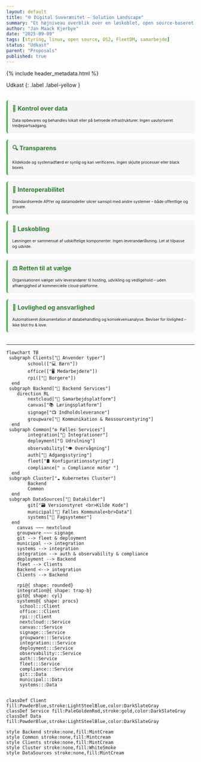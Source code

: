 ```yaml
---
layout: default
title: "🌐 Digital Suverænitet – Solution Landscape"
summary: "Et højniveau overblik over en løskoblet, open source-baseret løsning, der understøtter digital suverænitet i praksis."
author: "Jan Maack Kjerbye"
date: "2025-09-09"
tags: [styring, linux, open source, OS2, FleetDM, samarbejde]
status: "Udkast"
parent: "Proposals"
published: true
---
```


{% include header_metadata.html %}

Udkast
{: .label .label-yellow }


<style>
.value-grid {
  display: grid;
  grid-template-columns: repeat(auto-fit, minmax(250px, 1fr));
  gap: 1rem;
  margin: 2rem 0;
}
.value-card {
  background: #f5f5f5;
  border-left: 4px solid #4caf50;
  padding: 0.75rem;
  border-radius: 6px;
}
.value-card h3 {
  margin-top: 0;
  font-size: 1rem;
  color: #2e7d32;
}
.value-card p {
  font-size: 0.65rem;
  line-height: 1.4;
  margin: 0.5rem 0 0;
}
</style>

<div class="value-grid">
  <div class="value-card">
    <h3>🔐 Kontrol over data</h3>
    <p>Data opbevares og behandles lokalt eller på betroede infrastrukturer. Ingen uautoriseret tredjepartsadgang.</p>
  </div>
  <div class="value-card">
    <h3>🔍 Transparens</h3>
    <p>Kildekode og systemadfærd er synlig og kan verificeres. Ingen skjulte processer eller black boxes.</p>
  </div>
  <div class="value-card">
    <h3>🔗 Interoperabilitet</h3>
    <p>Standardiserede API’er og datamodeller sikrer samspil med andre systemer – både offentlige og private.</p>
  </div>
  <div class="value-card">
    <h3>🧩 Løskobling</h3>
    <p>Løsningen er sammensat af udskiftelige komponenter. Ingen leverandørlåsning. Let at tilpasse og udvide.</p>
  </div>
  <div class="value-card">
    <h3>⚖️ Retten til at vælge</h3>
    <p>Organisationen vælger selv leverandører til hosting, udvikling og vedligehold – uden afhængighed af kommercielle cloud-platforme.</p>
  </div>
  <div class="value-card">
    <h3>📜 Lovlighed og ansvarlighed</h3>
    <p>Automatiseret dokumentation af databehandling og konsekvensanalyse. Beviser for lovlighed – ikke blot tro & love.</p>
  </div>
</div>

---

```mermaid
flowchart TB
 subgraph Clients["👥 Anvender typer"]
        school(["💻 Børn"])
        office(["🖥 Medarbejdere"])
        rpi(["📱 Borgere"])
  end
 subgraph Backend["🧠 Backend Services"]
    direction RL
        nextcloud["🤝 Samarbejdsplatform"]
        canvas["📚 Læringsplatform"]
        signage["📺 Indholdsleverance"]
        groupware["📆 Kommunikation & Ressourcestyring"]
  end
 subgraph Common["⚙️ Fælles Services"]
        integration["🔁 Integrationer"]
        deployment["🔃 Udrulning"]
        observability["👁 Overvågning"]
        auth["🔐 Adgangsstyring"]
        fleet["🛢 Konfigurationsstyring"]
        compliance[" ⚖️ Compliance motor "]
  end
 subgraph Cluster["☁️ Kubernetes Cluster"]
        Backend
        Common
  end
 subgraph DataSources["📂 Datakilder"]
        git["🗃 Versionstyret <br>Kilde Kode"]
        municipal["📇 Fælles Kommunale<br>Data"]
        systems["🔆 Fagsystemer"]
  end
    canvas ~~~ nextcloud
    groupware ~~~ signage
    git --> fleet & deployment
    municipal --> integration
    systems --> integration
    integration --> auth & observability & compliance
    deployment --> Backend
    fleet --> Clients
    Backend <--> integration
    Clients --> Backend

    rpi@{ shape: rounded}
    integration@{ shape: trap-b}
    git@{ shape: cyl}
    systems@{ shape: procs}
     school:::Client
     office:::Client
     rpi:::Client
     nextcloud:::Service
     canvas:::Service
     signage:::Service
     groupware:::Service
     integration:::Service
     deployment:::Service
     observability:::Service
     auth:::Service
     fleet:::Service
     compliance:::Service
     git:::Data
     municipal:::Data
     systems:::Data


classDef Client fill:PowderBlue,stroke:LightSteelBlue,color:DarkSlateGray
classDef Service fill:PaleGoldenRod,stroke:gold,color:DarkSlateGray
classDef Data fill:PowderBlue,stroke:LightSteelBlue,color:DarkSlateGray

style Backend stroke:none,fill:MintCream
style Common stroke:none,fill:Mintcream
style Clients stroke:none,fill:MintCream
style Cluster stroke:none,fill:WhiteSmoke
style DataSources stroke:none,fill:MintCream 

```